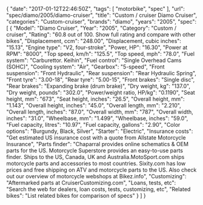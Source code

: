 {
    "date": "2017-01-12T22:46:50Z",
    "tags": [
        "motorbike",
        "spec"
    ],
    "url": "spec\/diamo\/2005\/diamo-cruiser",
    "title": "Custom \/ cruiser Diamo Cruiser",
    "categories": "Custom-cruiser",
    "brands": "diamo",
    "years": "2005",
    "spec": [
        {
            "Model": "Diamo Cruiser",
            "Year": "2005",
            "Category": "Custom \/ cruiser",
            "Rating": "60.8 out of 100. Show full rating and compare with other bikes",
            "Displacement, ccm": "248.00",
            "Displacement, cubic inches": "15.13",
            "Engine type": "V2, four-stroke",
            "Power, HP": "16.30",
            "Power at RPM": "8000",
            "Top speed, km\/h": "125.5",
            "Top speed, mph": "78.0",
            "Fuel system": "Carburettor. Keihin",
            "Fuel control": "Single Overhead Cams (SOHC)",
            "Cooling system": "Air",
            "Gearbox": "5-speed",
            "Front suspension": "Front Hydraulic",
            "Rear suspension": "Rear Hydraulic Spring",
            "Front tyre": "3.00-18",
            "Rear tyre": "5.00-15",
            "Front brakes": "Single disc",
            "Rear brakes": "Expanding brake (drum brake)",
            "Dry weight, kg": "137.0",
            "Dry weight, pounds": "302.0",
            "Power\/weight ratio, HP\/kg": "0.1190",
            "Seat height, mm": "673",
            "Seat height, inches": "26.5",
            "Overall height, mm": "1.143",
            "Overall height, inches": "45.0",
            "Overall length, mm": "2.210",
            "Overall length, inches": "87.0",
            "Overall width, mm": "787",
            "Overall width, inches": "31.0",
            "Wheelbase, mm": "1.499",
            "Wheelbase, inches": "59.0",
            "Fuel capacity, litres": "10.97",
            "Fuel capacity, gallons": "2.90",
            "Color options": "Burgundy, Black, Silver",
            "Starter": "Electric",
            "Insurance costs": "Get estimated US insurance cost with a quote from Allstate Motorcycle Insurance",
            "Parts finder": "Chaparral provides online schematics & OEM parts for the US.   Motorcycle Superstore provides an easy-to-use parts finder. Ships to the US, Canada, UK and Australia.MotoSport.com ships motorcycle parts and accessories to most countries.    Sixity.com has low prices and free shipping on ATV and motorcycle parts to the US. Also check out our overview of motorcycle webshops at Bikez.info",
            "Customizing": "Aftermarked parts at CruiserCustomizing.com",
            "Loans, tests, etc": "Search the web for dealers, loan costs, tests, customizing, etc",
            "Related bikes": "List related bikes for comparison of specs"
        }
    ]
}